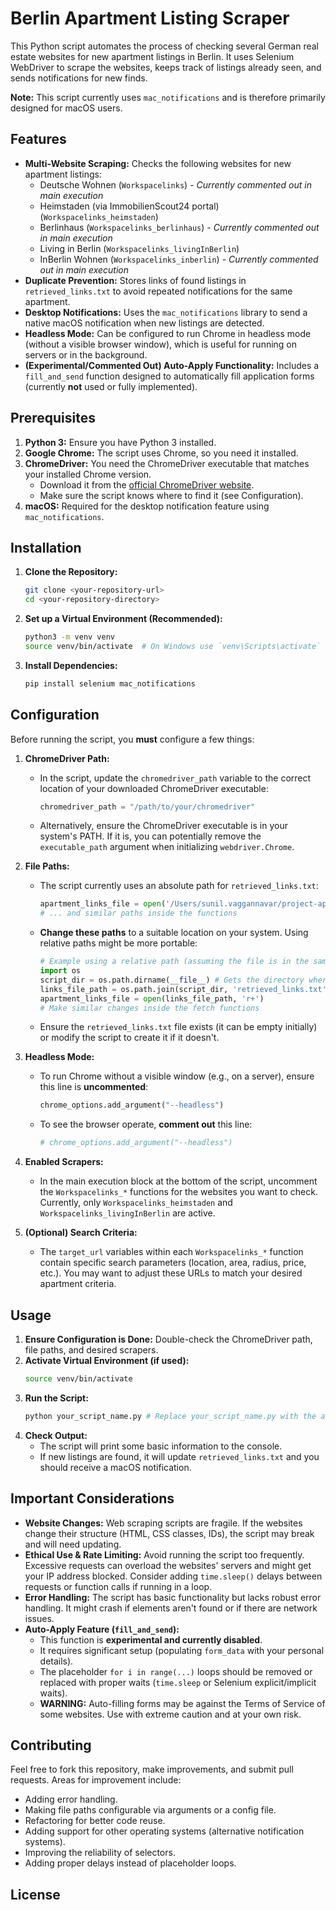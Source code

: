 # Berlin Apartment Listing Scraper

This Python script automates the process of checking several German real estate websites for new apartment listings in Berlin. It uses Selenium WebDriver to scrape the websites, keeps track of listings already seen, and sends notifications for new finds.

**Note:** This script currently uses `mac_notifications` and is therefore primarily designed for macOS users.

## Features

* **Multi-Website Scraping:** Checks the following websites for new apartment listings:
    * Deutsche Wohnen (`Workspacelinks`) - *Currently commented out in main execution*
    * Heimstaden (via ImmobilienScout24 portal) (`Workspacelinks_heimstaden`)
    * Berlinhaus (`Workspacelinks_berlinhaus`) - *Currently commented out in main execution*
    * Living in Berlin (`Workspacelinks_livingInBerlin`)
    * InBerlin Wohnen (`Workspacelinks_inberlin`) - *Currently commented out in main execution*
* **Duplicate Prevention:** Stores links of found listings in `retrieved_links.txt` to avoid repeated notifications for the same apartment.
* **Desktop Notifications:** Uses the `mac_notifications` library to send a native macOS notification when new listings are detected.
* **Headless Mode:** Can be configured to run Chrome in headless mode (without a visible browser window), which is useful for running on servers or in the background.
* **(Experimental/Commented Out) Auto-Apply Functionality:** Includes a `fill_and_send` function designed to automatically fill application forms (currently **not** used or fully implemented).

## Prerequisites

1.  **Python 3:** Ensure you have Python 3 installed.
2.  **Google Chrome:** The script uses Chrome, so you need it installed.
3.  **ChromeDriver:** You need the ChromeDriver executable that matches your installed Chrome version.
    * Download it from the [official ChromeDriver website](https://chromedriver.chromium.org/downloads).
    * Make sure the script knows where to find it (see Configuration).
4.  **macOS:** Required for the desktop notification feature using `mac_notifications`.

## Installation

1.  **Clone the Repository:**
    ```bash
    git clone <your-repository-url>
    cd <your-repository-directory>
    ```
2.  **Set up a Virtual Environment (Recommended):**
    ```bash
    python3 -m venv venv
    source venv/bin/activate  # On Windows use `venv\Scripts\activate`
    ```
3.  **Install Dependencies:**
    ```bash
    pip install selenium mac_notifications
    ```

## Configuration

Before running the script, you **must** configure a few things:

1.  **ChromeDriver Path:**
    * In the script, update the `chromedriver_path` variable to the correct location of your downloaded ChromeDriver executable:
        ```python
        chromedriver_path = "/path/to/your/chromedriver"
        ```
    * Alternatively, ensure the ChromeDriver executable is in your system's PATH. If it is, you can potentially remove the `executable_path` argument when initializing `webdriver.Chrome`.

2.  **File Paths:**
    * The script currently uses an absolute path for `retrieved_links.txt`:
        ```python
        apartment_links_file = open('/Users/sunil.vaggannavar/project-appartment/retrieved_links.txt', 'r+')
        # ... and similar paths inside the functions
        ```
    * **Change these paths** to a suitable location on your system. Using relative paths might be more portable:
        ```python
        # Example using a relative path (assuming the file is in the same directory as the script)
        import os
        script_dir = os.path.dirname(__file__) # Gets the directory where the script is located
        links_file_path = os.path.join(script_dir, 'retrieved_links.txt')
        apartment_links_file = open(links_file_path, 'r+')
        # Make similar changes inside the fetch functions
        ```
    * Ensure the `retrieved_links.txt` file exists (it can be empty initially) or modify the script to create it if it doesn't.

3.  **Headless Mode:**
    * To run Chrome without a visible window (e.g., on a server), ensure this line is **uncommented**:
        ```python
        chrome_options.add_argument("--headless")
        ```
    * To see the browser operate, **comment out** this line:
        ```python
        # chrome_options.add_argument("--headless")
        ```

4.  **Enabled Scrapers:**
    * In the main execution block at the bottom of the script, uncomment the `Workspacelinks_*` functions for the websites you want to check. Currently, only `Workspacelinks_heimstaden` and `Workspacelinks_livingInBerlin` are active.

5.  **(Optional) Search Criteria:**
    * The `target_url` variables within each `Workspacelinks_*` function contain specific search parameters (location, area, radius, price, etc.). You may want to adjust these URLs to match your desired apartment criteria.

## Usage

1.  **Ensure Configuration is Done:** Double-check the ChromeDriver path, file paths, and desired scrapers.
2.  **Activate Virtual Environment (if used):**
    ```bash
    source venv/bin/activate
    ```
3.  **Run the Script:**
    ```bash
    python your_script_name.py # Replace your_script_name.py with the actual filename
    ```
4.  **Check Output:**
    * The script will print some basic information to the console.
    * If new listings are found, it will update `retrieved_links.txt` and you should receive a macOS notification.

## Important Considerations

* **Website Changes:** Web scraping scripts are fragile. If the websites change their structure (HTML, CSS classes, IDs), the script may break and will need updating.
* **Ethical Use & Rate Limiting:** Avoid running the script too frequently. Excessive requests can overload the websites' servers and might get your IP address blocked. Consider adding `time.sleep()` delays between requests or function calls if running in a loop.
* **Error Handling:** The script has basic functionality but lacks robust error handling. It might crash if elements aren't found or if there are network issues.
* **Auto-Apply Feature (`fill_and_send`):**
    * This function is **experimental and currently disabled**.
    * It requires significant setup (populating `form_data` with your personal details).
    * The placeholder `for i in range(...)` loops should be removed or replaced with proper waits (`time.sleep` or Selenium explicit/implicit waits).
    * **WARNING:** Auto-filling forms may be against the Terms of Service of some websites. Use with extreme caution and at your own risk.

## Contributing

Feel free to fork this repository, make improvements, and submit pull requests. Areas for improvement include:
* Adding error handling.
* Making file paths configurable via arguments or a config file.
* Refactoring for better code reuse.
* Adding support for other operating systems (alternative notification systems).
* Improving the reliability of selectors.
* Adding proper delays instead of placeholder loops.

## License

